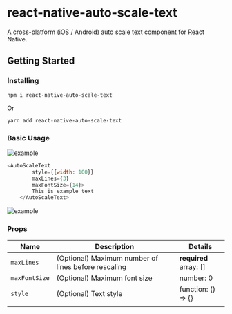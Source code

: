 # react-native-auto-scale-text

A cross-platform (iOS / Android) auto scale text component for React Native.


## Getting Started

### Installing

`npm i react-native-auto-scale-text`

Or

`yarn add react-native-auto-scale-text`


### Basic Usage

![example](https://i.ibb.co/k00fsrt/7a45c1d36643981dc152.jpg)
```js
<AutoScaleText
		style={{width: 100}}
		maxLines={3} 
		maxFontSize={14}>
		This is example text
	</AutoScaleText>
```

![example](https://i.ibb.co/nb101f6/6db2d02477b489ead0a5.jpg)

### Props

| Name                                            | Description                                                                                                                                                                                                                                                                                                                                                                                                                                                                                             | Details                  |
| ----------------------------------------------- | ------------------------------------------------------------------------------------------------------------------------------------------------------------------------------------------------------------------------------------------------------------------------------------------------------------------------------------------------------------------------------------------------------------------------------------------------------------------------------------------------------- | ------------------------ |
| `maxLines`                                 | (Optional) Maximum number of lines before rescaling                                                                                                                                                                                                                                                                                                                                                                                                                                                                 | **required**<br>array: [] |
| `maxFontSize`                                         | (Optional) Maximum font size                                                                                                                                                            | number: 0  |
| `style`                                   | (Optional) Text style                                                                                                                                                                                                                                                                                                    | function: () => {}                   |
|                |
